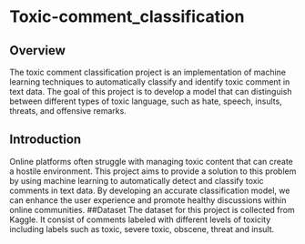 # Toxic-comment_classification
## Overview
The toxic comment classification project is an implementation of machine learning techniques to automatically classify and identify toxic comment in text data. The goal of this project is to develop a model that can distinguish between different types of toxic language, such as hate, speech, insults, threats, and offensive remarks. 
## Introduction
Online platforms often struggle with managing toxic content that can create a hostile environment. This project aims to provide a solution to this problem by using machine learning to automatically detect and classify toxic comments in text data. By developing an accurate classification model, we can enhance the user experience and promote healthy discussions within online communities. 
##Dataset
The dataset for this project is collected from Kaggle. It consist of comments labeled with different levels of toxicity including labels such as toxic, severe toxic, obscene, threat and insult. 
